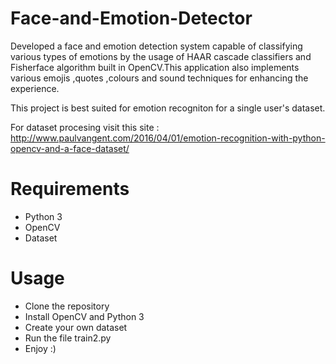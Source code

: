 # Face-and-Emotion-Detector
Developed a face and emotion detection system capable of classifying various types of emotions by the usage of HAAR cascade 
classifiers and Fisherface algorithm built in OpenCV.This application also implements various emojis ,quotes ,colours and sound 
techniques for enhancing the experience. 


This project is best suited for emotion recogniton for a single user's dataset.


For dataset procesing visit this site : http://www.paulvangent.com/2016/04/01/emotion-recognition-with-python-opencv-and-a-face-dataset/

# Requirements
* Python 3
* OpenCV
* Dataset

# Usage
* Clone the repository
* Install OpenCV and Python 3
* Create your own dataset
* Run the file train2.py
* Enjoy :)
